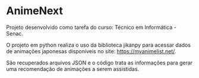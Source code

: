 # AnimeNext

Projeto desenvolvido como tarefa do curso: Técnico em Informática - Senac.

O projeto em python realiza o uso da biblioteca jikanpy para acessar dados de animações japonesas disponíveis no site: https://myanimelist.net/.

São recuperados arquivos JSON e o código trata as informações para gerar uma recomendação de animações a serem assistidas.
